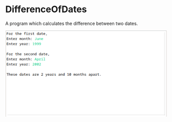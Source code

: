 # DifferenceOfDates
A program which calculates the difference between two dates.

![alt text](https://raw.githubusercontent.com/nxrada/DifferenceOfDates/main/DifferenceOfDates.png)
